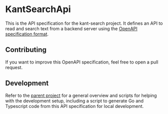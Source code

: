 # KantSearchApi

This is the API specification for the kant-search project. It defines an API to read and search text from a backend server using the [OpenAPI specification format](https://swagger.io/).

## Contributing

If you want to improve this OpenAPI specification, feel free to open a pull request.

## Development

Refer to the [parent project](https://github.com/FrHorschig/kant-search) for a general overview and scripts for helping with the development setup, including a script to generate Go and Typescript code from this API specification for local development.
